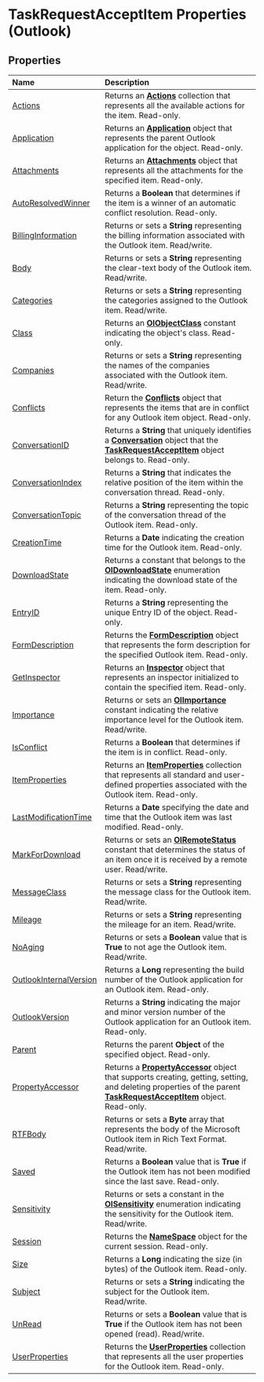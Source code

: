 
# TaskRequestAcceptItem Properties (Outlook)

## Properties



|**Name**|**Description**|
|:-----|:-----|
|[Actions](e7530202-d812-b6ef-cf7b-3867d6da553d.md)|Returns an  **[Actions](b0903aa4-9b75-5311-d0a5-5ff4a5e29c79.md)** collection that represents all the available actions for the item. Read-only.|
|[Application](940da199-fbec-d417-30a0-228e2048f19b.md)|Returns an  **[Application](797003e7-ecd1-eccb-eaaf-32d6ddde8348.md)** object that represents the parent Outlook application for the object. Read-only.|
|[Attachments](e802f67f-7ba6-201b-5a96-3ad696fd48d3.md)|Returns an  **[Attachments](4cc96a5f-a822-8ad5-6f61-e996bee8ba22.md)** object that represents all the attachments for the specified item. Read-only.|
|[AutoResolvedWinner](2d49d695-865f-d60d-6d0f-ced8268d89d6.md)|Returns a  **Boolean** that determines if the item is a winner of an automatic conflict resolution. Read-only.|
|[BillingInformation](b264e76b-9ad8-0645-154e-4c1a3ecf64b2.md)|Returns or sets a  **String** representing the billing information associated with the Outlook item. Read/write.|
|[Body](4752c1a3-98a4-6fbe-2621-efdc86608640.md)|Returns or sets a  **String** representing the clear-text body of the Outlook item. Read/write.|
|[Categories](18b34d77-3479-08b3-d031-4732fb7657f1.md)|Returns or sets a  **String** representing the categories assigned to the Outlook item. Read/write.|
|[Class](d829ebf5-ec8a-7c4f-89c2-49c194339672.md)|Returns an  **[OlObjectClass](33d724b3-df3c-2a7f-a80f-93b66d96f588.md)** constant indicating the object's class. Read-only.|
|[Companies](7fa46972-e613-c552-f5c0-97b7ab17f8c5.md)|Returns or sets a  **String** representing the names of the companies associated with the Outlook item. Read/write.|
|[Conflicts](6a46ce2b-8691-a642-777c-5755e1f42af8.md)|Return the  **[Conflicts](c4e1c060-519a-a6d1-8fb2-c7dfa1e3e66f.md)** object that represents the items that are in conflict for any Outlook item object. Read-only.|
|[ConversationID](0cd2c84f-0332-73aa-097e-5944bf6258c8.md)|Returns a  **String** that uniquely identifies a **[Conversation](2705d38a-ebc0-e5a7-208b-ffe1f5446b1b.md)** object that the **[TaskRequestAcceptItem](a2905f72-0a67-b07d-7f85-84fe4de17c25.md)** object belongs to. Read-only.|
|[ConversationIndex](b59b0e35-4e93-a7b7-6896-2225d17162f4.md)|Returns a  **String** that indicates the relative position of the item within the conversation thread. Read-only.|
|[ConversationTopic](fa8bd46c-23b1-861e-8b5b-222697ee8747.md)|Returns a  **String** representing the topic of the conversation thread of the Outlook item. Read-only.|
|[CreationTime](df6f2c35-4f46-5544-6cb6-8de0922223cf.md)|Returns a  **Date** indicating the creation time for the Outlook item. Read-only.|
|[DownloadState](999b8538-919d-af1b-eca2-f3d773ef281e.md)|Returns a constant that belongs to the  **[OlDownloadState](ff5e00db-ad06-ddf1-6e3a-536c0ae4ef34.md)** enumeration indicating the download state of the item. Read-only.|
|[EntryID](e8304c17-cd0d-8379-4513-ed9d4e40b319.md)|Returns a  **String** representing the unique Entry ID of the object. Read-only.|
|[FormDescription](f737b344-092e-e265-e70f-1e57713eb81b.md)|Returns the  **[FormDescription](c88f92c4-4cac-84b3-6118-1150d42d7cff.md)** object that represents the form description for the specified Outlook item. Read-only.|
|[GetInspector](67239e8b-aa69-c427-3cb5-4a6a1361ed1c.md)|Returns an  **[Inspector](d7384756-669c-0549-1032-c3b864187994.md)** object that represents an inspector initialized to contain the specified item. Read-only.|
|[Importance](9bbdb624-6600-7efb-bd19-32eeb613bb6f.md)|Returns or sets an  **[OlImportance](71e04f9a-fab6-153f-b046-11f7ec50e8e4.md)** constant indicating the relative importance level for the Outlook item. Read/write.|
|[IsConflict](e6e362d2-18c4-ca68-8c8f-fbd11482e597.md)|Returns a  **Boolean** that determines if the item is in conflict. Read-only.|
|[ItemProperties](7a872f9c-2d7e-5e02-7bdd-d46695484473.md)|Returns an  **[ItemProperties](34a110ed-6617-72da-1e98-a9773c705b40.md)** collection that represents all standard and user-defined properties associated with the Outlook item. Read-only.|
|[LastModificationTime](5e575bce-1c1a-27f0-94dc-586a7c902dce.md)|Returns a  **Date** specifying the date and time that the Outlook item was last modified. Read-only.|
|[MarkForDownload](f2dd7f89-5683-f8e1-b4b3-f49b29ec3534.md)|Returns or sets an  **[OlRemoteStatus](2df0404c-26c9-87d4-6916-d75aff8e3fbc.md)** constant that determines the status of an item once it is received by a remote user. Read/write.|
|[MessageClass](817ffe01-109d-5121-96c9-d4738b1dfd91.md)|Returns or sets a  **String** representing the message class for the Outlook item. Read/write.|
|[Mileage](3c3c2934-5c68-c3bf-2fc8-3045ebb3da32.md)|Returns or sets a  **String** representing the mileage for an item. Read/write.|
|[NoAging](a1f3e861-0838-93cb-01a7-6f68e293f33f.md)|Returns or sets a  **Boolean** value that is **True** to not age the Outlook item. Read/write.|
|[OutlookInternalVersion](78e9e3dc-a9e9-23ca-a234-ee7b24375dae.md)|Returns a  **Long** representing the build number of the Outlook application for an Outlook item. Read-only.|
|[OutlookVersion](52c2e829-7370-bade-a708-edd889eb24d9.md)|Returns a  **String** indicating the major and minor version number of the Outlook application for an Outlook item. Read-only.|
|[Parent](0b7ea6e4-d49f-c35f-b515-24bbd014771a.md)|Returns the parent  **Object** of the specified object. Read-only.|
|[PropertyAccessor](23a81919-bd59-1dc7-e743-e64186387646.md)|Returns a  **[PropertyAccessor](2fc91e13-703c-3ec9-9066-ffee7144306c.md)** object that supports creating, getting, setting, and deleting properties of the parent **[TaskRequestAcceptItem](a2905f72-0a67-b07d-7f85-84fe4de17c25.md)** object. Read-only.|
|[RTFBody](0fb15595-c166-d12b-21cb-a9dc89b41120.md)|Returns or sets a  **Byte** array that represents the body of the Microsoft Outlook item in Rich Text Format. Read/write.|
|[Saved](cfe15492-605d-aa44-e4ea-82d2a5a38bc0.md)|Returns a  **Boolean** value that is **True** if the Outlook item has not been modified since the last save. Read-only.|
|[Sensitivity](785d6d90-2b4d-f0fb-3452-14475490e5e2.md)|Returns or sets a constant in the  **[OlSensitivity](611d23ca-40ee-17e9-2560-99c5508f6e29.md)** enumeration indicating the sensitivity for the Outlook item. Read/write.|
|[Session](5b50756f-1b1c-06d3-f3ee-24e71a66d01b.md)|Returns the  **[NameSpace](f0dcaa19-07f5-5d42-a3bf-2e42b7885644.md)** object for the current session. Read-only.|
|[Size](84a6b5dd-bab6-e5e0-74e4-27c76999ec12.md)|Returns a  **Long** indicating the size (in bytes) of the Outlook item. Read-only.|
|[Subject](66ef971e-bd8b-2d8b-1550-e459302440b6.md)|Returns or sets a  **String** indicating the subject for the Outlook item. Read/write.|
|[UnRead](a2e71469-eb4c-9ae7-cab2-8c027d527b50.md)|Returns or sets a  **Boolean** value that is **True** if the Outlook item has not been opened (read). Read/write.|
|[UserProperties](477c6630-9456-878a-4388-6f48dca3ff0b.md)|Returns the  **[UserProperties](20b49c86-d74f-9bda-382c-559af278c148.md)** collection that represents all the user properties for the Outlook item. Read-only.|
